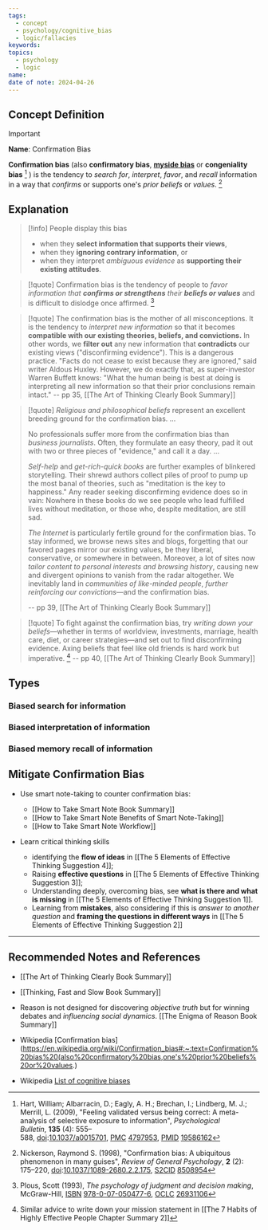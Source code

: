```yaml
---
tags:
  - concept
  - psychology/cognitive_bias
  - logic/fallacies
keywords: 
topics:
  - psychology
  - logic
name: 
date of note: 2024-04-26
---
```


## Concept Definition

>[!important]
>**Name**:  Confirmation Bias
>
>**Confirmation bias** (also **confirmatory bias**, [**myside bias**](https://en.wikipedia.org/wiki/Confirmation_bias#cite_note-2) or **congeniality bias** [^2] ) is the tendency to *search for*, *interpret*, *favor*, and *recall* information in a way that *confirms* or supports one's *prior beliefs* or *values*. [^3]

## Explanation


>[!info]
>People display this bias 
>- when they **select information that supports their views**, 
>- when they **ignoring contrary information**, or 
>- when they interpret *ambiguous evidence* as **supporting their existing attitudes**.

>[!quote]
>Confirmation bias is the tendency of people to *favor information that **confirms or strengthens** their **beliefs or values*** and is difficult to dislodge once affirmed. [^4]

>[!quote]
>The confirmation bias is the mother of all misconceptions. It is the tendency to *interpret new information* so that it becomes **compatible with our existing theories, beliefs, and convictions.** In other words, we **filter out** any new information that **contradicts** our existing views ("disconfirming evidence"). This is a dangerous practice. "Facts do not cease to exist because they are ignored," said writer Aldous Huxley. However, we do exactly that, as super-investor Warren Buffett knows: "What the human being is best at doing is interpreting all new information so that their prior conclusions remain intact."
>-- pp 35, [[The Art of Thinking Clearly Book Summary]]

>[!quote]
>*Religious and philosophical beliefs* represent an excellent breeding ground for the confirmation bias. ...
>
>No professionals suffer more from the confirmation bias than *business journalists*. Often, they formulate an easy theory, pad it out with two or three pieces of "evidence," and call it a day. ...
>
>*Self-help* and *get-rich-quick books* are further examples of blinkered storytelling. Their shrewd authors collect piles of proof to pump up the most banal of theories, such as "meditation is the key to happiness." Any reader seeking disconfirming evidence does so in vain: Nowhere in these books do we see people who lead fulfilled lives without meditation, or those who, despite meditation, are still sad.
>
>*The Internet* is particularly fertile ground for the confirmation bias. To stay informed, we browse news sites and blogs, forgetting that our favored pages mirror our existing values, be they liberal, conservative, or somewhere in between. Moreover, a lot of sites now *tailor content to personal interests and browsing history*, causing new and divergent opinions to vanish from the radar altogether. We inevitably land in *communities of like-minded people*, *further reinforcing our convictions*—and the confirmation bias.
>
>-- pp 39, [[The Art of Thinking Clearly Book Summary]]


>[!quote]
>To fight against the confirmation bias, try *writing down your beliefs*—whether in terms of worldview, investments, marriage, health care, diet, or career strategies—and set out to find disconfirming evidence. Axing beliefs that feel like old friends is hard work but imperative. [^5]
>-- pp 40, [[The Art of Thinking Clearly Book Summary]]



## Types

### Biased search for information

### Biased interpretation of information

### Biased memory recall of information



## Mitigate Confirmation Bias

- Use smart note-taking to counter confirmation bias:
	- [[How to Take Smart Note Book Summary]]
	- [[How to Take Smart Note Benefits of Smart Note-Taking]]
	- [[How to Take Smart Note Workflow]]	    

- Learn critical thinking skills 
	- identifying the **flow of ideas** in [[The 5 Elements of Effective Thinking Suggestion 4]]; 
	- Raising **effective questions** in [[The 5 Elements of Effective Thinking Suggestion 3]];  
	- Understanding deeply, overcoming bias, see **what is there and what is missing** in [[The 5 Elements of Effective Thinking Suggestion 1]].
	- Learning from **mistakes**, also considering if this is *answer to another question* and **framing the questions in different ways** in  [[The 5 Elements of Effective Thinking Suggestion 2]]


-----------
##  Recommended Notes and References

- [[The Art of Thinking Clearly Book Summary]]
- [[Thinking, Fast and Slow Book Summary]]
- Reason is not designed for discovering *objective truth* but for winning debates and *influencing social dynamics*. [[The Enigma of Reason Book Summary]]

- Wikipedia [Confirmation bias](https://en.wikipedia.org/wiki/Confirmation_bias#:~:text=Confirmation%20bias%20(also%20confirmatory%20bias,one's%20prior%20beliefs%20or%20values.)
- Wikipedia [List of cognitive biases](https://en.wikipedia.org/wiki/List_of_cognitive_biases)

[^1]: [David Perkins](https://en.wikipedia.org/wiki/David_Perkins_(geneticist)) "David Perkins (geneticist)", a professor and researcher at the Harvard Graduate School of Education, coined the term "myside bias" referring to a preference for "my" side of an issue.

[^2]: Hart, William; Albarracin, D.; Eagly, A. H.; Brechan, I.; Lindberg, M. J.; Merrill, L. (2009), "Feeling validated versus being correct: A meta-analysis of selective exposure to information", _Psychological Bulletin_, **135** (4): 555–588, [doi](https://en.wikipedia.org/wiki/Doi_(identifier) "Doi (identifier)"):[10.1037/a0015701](https://doi.org/10.1037%2Fa0015701), [PMC](https://en.wikipedia.org/wiki/PMC_(identifier) "PMC (identifier)") [4797953](https://www.ncbi.nlm.nih.gov/pmc/articles/PMC4797953), [PMID](https://en.wikipedia.org/wiki/PMID_(identifier) "PMID (identifier)") [19586162](https://pubmed.ncbi.nlm.nih.gov/19586162)

[^3]: Nickerson, Raymond S. (1998), "Confirmation bias: A ubiquitous phenomenon in many guises", _Review of General Psychology_, **2** (2): 175–220, [doi](https://en.wikipedia.org/wiki/Doi_(identifier) "Doi (identifier)"):[10.1037/1089-2680.2.2.175](https://doi.org/10.1037%2F1089-2680.2.2.175), [S2CID](https://en.wikipedia.org/wiki/S2CID_(identifier) "S2CID (identifier)") [8508954](https://api.semanticscholar.org/CorpusID:8508954)

[^4]: Plous, Scott (1993), _The psychology of judgment and decision making_, McGraw-Hill, [ISBN](https://en.wikipedia.org/wiki/ISBN_(identifier) "ISBN (identifier)") [978-0-07-050477-6](https://en.wikipedia.org/wiki/Special:BookSources/978-0-07-050477-6 "Special:BookSources/978-0-07-050477-6"), [OCLC](https://en.wikipedia.org/wiki/OCLC_(identifier) "OCLC (identifier)") [26931106](https://www.worldcat.org/oclc/26931106)

[^5]: Similar advice to write down your mission statement in [[The 7 Habits of Highly Effective People Chapter Summary 2]]
